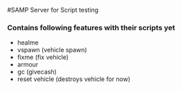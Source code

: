 #SAMP Server for Script testing

 ### Contains following features with their scripts yet

* healme
* vspawn (vehicle spawn)
* fixme (fix vehicle)
* armour 
* gc (givecash)
* reset vehicle (destroys vehicle for now)